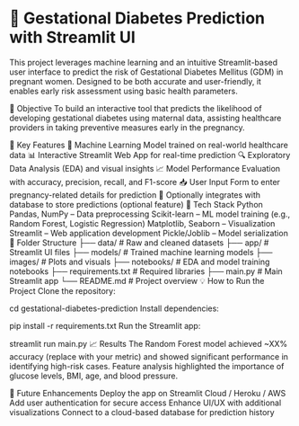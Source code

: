 # 🤰 Gestational Diabetes Prediction with Streamlit UI
This project leverages machine learning and an intuitive Streamlit-based user interface to predict the risk of Gestational Diabetes Mellitus (GDM) in pregnant women. Designed to be both accurate and user-friendly, it enables early risk assessment using basic health parameters.

🎯 Objective
To build an interactive tool that predicts the likelihood of developing gestational diabetes using maternal data, assisting healthcare providers in taking preventive measures early in the pregnancy.

🚀 Key Features
🧠 Machine Learning Model trained on real-world healthcare data
📊 Interactive Streamlit Web App for real-time prediction
🔍 Exploratory Data Analysis (EDA) and visual insights
📈 Model Performance Evaluation with accuracy, precision, recall, and F1-score
📥 User Input Form to enter pregnancy-related details for prediction
💾 Optionally integrates with database to store predictions (optional feature)
🧪 Tech Stack
Python
Pandas, NumPy – Data preprocessing
Scikit-learn – ML model training (e.g., Random Forest, Logistic Regression)
Matplotlib, Seaborn – Visualization
Streamlit – Web application development
Pickle/Joblib – Model serialization
📁 Folder Structure
├── data/                 # Raw and cleaned datasets
├── app/                  # Streamlit UI files
├── models/               # Trained machine learning models
├── images/               # Plots and visuals
├── notebooks/            # EDA and model training notebooks
├── requirements.txt      # Required libraries
├── main.py               # Main Streamlit app
└── README.md             # Project overview
💡 How to Run the Project
Clone the repository:

cd gestational-diabetes-prediction
Install dependencies:

pip install -r requirements.txt
Run the Streamlit app:

streamlit run main.py
📈 Results
The Random Forest model achieved ~XX% accuracy (replace with your metric) and showed significant performance in identifying high-risk cases. Feature analysis highlighted the importance of glucose levels, BMI, age, and blood pressure.

🔮 Future Enhancements
Deploy the app on Streamlit Cloud / Heroku / AWS
Add user authentication for secure access
Enhance UI/UX with additional visualizations
Connect to a cloud-based database for prediction history
